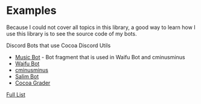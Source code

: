 # Examples

Because I could not cover all topics in this library, a good way to learn
how I use this library is to see the source code of my bots.

Discord Bots that use Cocoa Discord Utils

- [Music Bot](https://github.com/Leomotors/music-bot) - Bot fragment that is used in Waifu Bot and cminusminus
- [Waifu Bot](https://github.com/Leomotors/waifu-bot)
- [cminusminus](https://github.com/Leomotors/cminusminus)
- [Salim Bot](https://github.com/Leomotors/Salim-Bot)
- [Cocoa Grader](https://github.com/Leomotors/cocoa-grader)

[Full List](https://github.com/Leomotors/cocoa-discord-utils/network/dependents?package_id=UGFja2FnZS0yOTg1MDIyMTQw)
